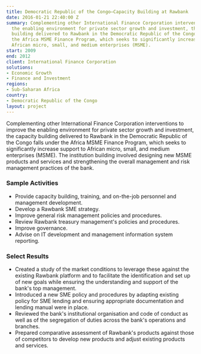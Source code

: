 ```yaml
---
title: Democratic Republic of the Congo—Capacity Building at Rawbank
date: 2016-01-21 22:40:00 Z
summary: Complementing other International Finance Corporation interventions to improve
  the enabling environment for private sector growth and investment, the capacity
  building delivered to Rawbank in the Democratic Republic of the Congo fell under
  the Africa MSME Finance Program, which seeks to significantly increase support to
  African micro, small, and medium enterprises (MSME).
start: 2009
end: 2012
client: International Finance Corporation
solutions:
- Economic Growth
- Finance and Investment
regions:
- Sub-Saharan Africa
country:
- Democratic Republic of the Congo
layout: project
---
```


Complementing other International Finance Corporation interventions to improve the enabling environment for private sector growth and investment, the capacity building delivered to Rawbank in the Democratic Republic of the Congo falls under the Africa MSME Finance Program, which seeks to significantly increase support to African micro, small, and medium enterprises (MSME). The institution building involved designing new MSME products and services and strengthening the overall management and risk management practices of the bank.

### Sample Activities

* Provide capacity building, training, and on-the-job personnel and management development.
* Develop a Rawbank SME strategy.
* Improve general risk management policies and procedures.
* Review Rawbank treasury management's policies and procedures.
* Improve governance.
* Advise on IT development and management information system reporting.

###  Select Results

* Created a study of the market conditions to leverage these against the existing Rawbank platform and to facilitate the identification and set up of new goals while ensuring the understanding and support of the bank's top management.
* Introduced a new SME policy and procedures by adapting existing policy for SME lending and ensuring appropriate documentation and lending manual were in place.
* Reviewed the bank's institutional organisation and code of conduct as well as of the segregation of duties across the bank's operations and branches.
* Prepared comparative assessment of Rawbank's products against those of competitors to develop new products and adjust existing products and services.